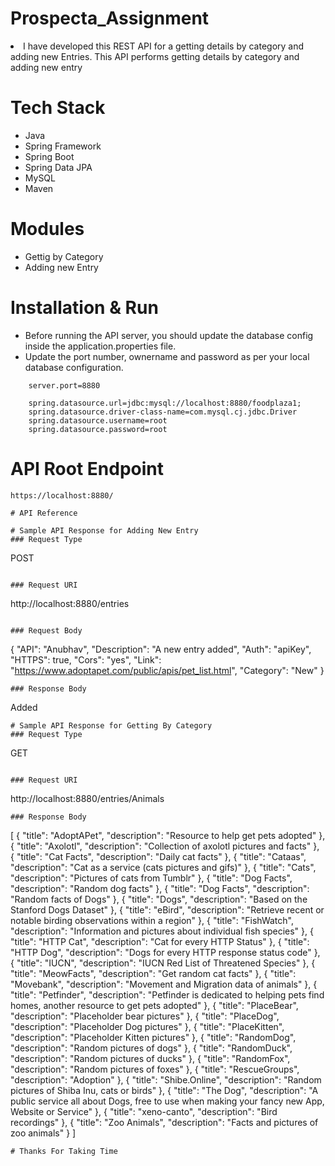 # Prospecta_Assignment
<li>I have developed this REST API for a getting details by category and adding new Entries. This API performs
  getting details by category and adding new entry</li>

# Tech Stack
- Java
- Spring Framework
- Spring Boot
- Spring Data JPA
- MySQL
- Maven

# Modules

- Gettig by Category
- Adding new Entry

# Installation & Run
 - Before running the API server, you should update the database config inside the application.properties file.
- Update the port number, ownername and password as per your local database configuration.

```
    server.port=8880

    spring.datasource.url=jdbc:mysql://localhost:8880/foodplaza1;
    spring.datasource.driver-class-name=com.mysql.cj.jdbc.Driver
    spring.datasource.username=root
    spring.datasource.password=root
```

# API Root Endpoint
```
https://localhost:8880/
```
```
# API Reference

# Sample API Response for Adding New Entry
### Request Type
```
POST
```

### Request URI
```
http://localhost:8880/entries
```

### Request Body
```
{
            "API": "Anubhav",
            "Description": "A new entry added",
            "Auth": "apiKey",
            "HTTPS": true,
            "Cors": "yes",
            "Link": "https://www.adoptapet.com/public/apis/pet_list.html",
            "Category": "New"
  }
```
### Response Body

```
Added
```
# Sample API Response for Getting By Category
### Request Type
```
GET
```

### Request URI
```
http://localhost:8880/entries/Animals
```
### Response Body

```
[
    {
        "title": "AdoptAPet",
        "description": "Resource to help get pets adopted"
    },
    {
        "title": "Axolotl",
        "description": "Collection of axolotl pictures and facts"
    },
    {
        "title": "Cat Facts",
        "description": "Daily cat facts"
    },
    {
        "title": "Cataas",
        "description": "Cat as a service (cats pictures and gifs)"
    },
    {
        "title": "Cats",
        "description": "Pictures of cats from Tumblr"
    },
    {
        "title": "Dog Facts",
        "description": "Random dog facts"
    },
    {
        "title": "Dog Facts",
        "description": "Random facts of Dogs"
    },
    {
        "title": "Dogs",
        "description": "Based on the Stanford Dogs Dataset"
    },
    {
        "title": "eBird",
        "description": "Retrieve recent or notable birding observations within a region"
    },
    {
        "title": "FishWatch",
        "description": "Information and pictures about individual fish species"
    },
    {
        "title": "HTTP Cat",
        "description": "Cat for every HTTP Status"
    },
    {
        "title": "HTTP Dog",
        "description": "Dogs for every HTTP response status code"
    },
    {
        "title": "IUCN",
        "description": "IUCN Red List of Threatened Species"
    },
    {
        "title": "MeowFacts",
        "description": "Get random cat facts"
    },
    {
        "title": "Movebank",
        "description": "Movement and Migration data of animals"
    },
    {
        "title": "Petfinder",
        "description": "Petfinder is dedicated to helping pets find homes, another resource to get pets adopted"
    },
    {
        "title": "PlaceBear",
        "description": "Placeholder bear pictures"
    },
    {
        "title": "PlaceDog",
        "description": "Placeholder Dog pictures"
    },
    {
        "title": "PlaceKitten",
        "description": "Placeholder Kitten pictures"
    },
    {
        "title": "RandomDog",
        "description": "Random pictures of dogs"
    },
    {
        "title": "RandomDuck",
        "description": "Random pictures of ducks"
    },
    {
        "title": "RandomFox",
        "description": "Random pictures of foxes"
    },
    {
        "title": "RescueGroups",
        "description": "Adoption"
    },
    {
        "title": "Shibe.Online",
        "description": "Random pictures of Shiba Inu, cats or birds"
    },
    {
        "title": "The Dog",
        "description": "A public service all about Dogs, free to use when making your fancy new App, Website or Service"
    },
    {
        "title": "xeno-canto",
        "description": "Bird recordings"
    },
    {
        "title": "Zoo Animals",
        "description": "Facts and pictures of zoo animals"
    }
]
```
# Thanks For Taking Time
